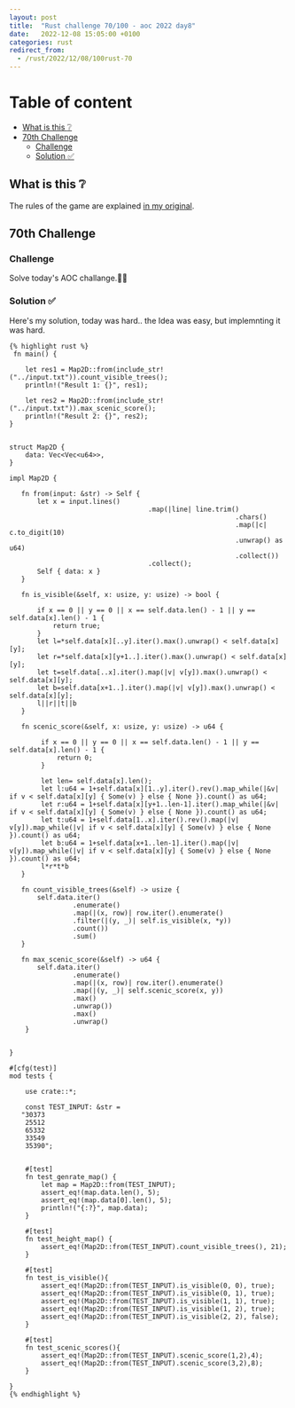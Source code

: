 ```yaml
---
layout: post
title:  "Rust challenge 70/100 - aoc 2022 day8"
date:   2022-12-08 15:05:00 +0100
categories: rust
redirect_from:
  - /rust/2022/12/08/100rust-70
---
```



#  Table of content
<!-- MarkdownTOC autolink="true" -->

- [What is this :grey_question:](#what-is-this-grey_question)
- [70th Challenge](#70th-challenge)
    - [Challenge](#challenge)
    - [Solution :white_check_mark:](#solution-white_check_mark)

<!-- /MarkdownTOC -->

## What is this :grey_question: 

The rules of the game are explained [in my original](https://maebli.github.io/rust/2021/10/18/100rust.html). 

## 70th Challenge
### Challenge

Solve today's AOC challange.🎅🦀

### Solution :white_check_mark:

Here's my solution, today was hard.. the Idea was easy, but implemnting it was hard. 

    {% highlight rust %}
     fn main() {

        let res1 = Map2D::from(include_str!("../input.txt")).count_visible_trees();
        println!("Result 1: {}", res1);
        
        let res2 = Map2D::from(include_str!("../input.txt")).max_scenic_score();
        println!("Result 2: {}", res2);
    }


    struct Map2D {
        data: Vec<Vec<u64>>,
    }

    impl Map2D {

       fn from(input: &str) -> Self {
           let x = input.lines()
                                       .map(|line| line.trim()
                                                             .chars()
                                                             .map(|c| c.to_digit(10)
                                                             .unwrap() as u64)
                                                             .collect())
                                       .collect();
           Self { data: x }
       }

       fn is_visible(&self, x: usize, y: usize) -> bool {
           
           if x == 0 || y == 0 || x == self.data.len() - 1 || y == self.data[x].len() - 1 {
               return true;
           }
           let l=*self.data[x][..y].iter().max().unwrap() < self.data[x][y];
           let r=*self.data[x][y+1..].iter().max().unwrap() < self.data[x][y];
           let t=self.data[..x].iter().map(|v| v[y]).max().unwrap() < self.data[x][y];
           let b=self.data[x+1..].iter().map(|v| v[y]).max().unwrap() < self.data[x][y];
           l||r||t||b
       }

       fn scenic_score(&self, x: usize, y: usize) -> u64 {
            
            if x == 0 || y == 0 || x == self.data.len() - 1 || y == self.data[x].len() - 1 {
                return 0;
            }

            let len= self.data[x].len();
            let l:u64 = 1+self.data[x][1..y].iter().rev().map_while(|&v| if v < self.data[x][y] { Some(v) } else { None }).count() as u64;
            let r:u64 = 1+self.data[x][y+1..len-1].iter().map_while(|&v| if v < self.data[x][y] { Some(v) } else { None }).count() as u64;
            let t:u64 = 1+self.data[1..x].iter().rev().map(|v| v[y]).map_while(|v| if v < self.data[x][y] { Some(v) } else { None }).count() as u64;
            let b:u64 = 1+self.data[x+1..len-1].iter().map(|v| v[y]).map_while(|v| if v < self.data[x][y] { Some(v) } else { None }).count() as u64;
            l*r*t*b
       }
     
       fn count_visible_trees(&self) -> usize {
           self.data.iter()
                    .enumerate()
                    .map(|(x, row)| row.iter().enumerate()
                    .filter(|(y, _)| self.is_visible(x, *y))
                    .count())
                    .sum()
       }

       fn max_scenic_score(&self) -> u64 {
           self.data.iter()
                    .enumerate()
                    .map(|(x, row)| row.iter().enumerate()
                    .map(|(y, _)| self.scenic_score(x, y))
                    .max()
                    .unwrap())
                    .max()
                    .unwrap()
        }

     
    }

    #[cfg(test)]
    mod tests {

        use crate::*;

        const TEST_INPUT: &str = 
       "30373
        25512
        65332
        33549
        35390";


        #[test]
        fn test_genrate_map() {
            let map = Map2D::from(TEST_INPUT);
            assert_eq!(map.data.len(), 5);
            assert_eq!(map.data[0].len(), 5);
            println!("{:?}", map.data);
        }

        #[test]
        fn test_height_map() {
            assert_eq!(Map2D::from(TEST_INPUT).count_visible_trees(), 21);
        }

        #[test]
        fn test_is_visible(){
            assert_eq!(Map2D::from(TEST_INPUT).is_visible(0, 0), true);
            assert_eq!(Map2D::from(TEST_INPUT).is_visible(0, 1), true);
            assert_eq!(Map2D::from(TEST_INPUT).is_visible(1, 1), true);
            assert_eq!(Map2D::from(TEST_INPUT).is_visible(1, 2), true);
            assert_eq!(Map2D::from(TEST_INPUT).is_visible(2, 2), false);
        }

        #[test]
        fn test_scenic_scores(){
            assert_eq!(Map2D::from(TEST_INPUT).scenic_score(1,2),4);
            assert_eq!(Map2D::from(TEST_INPUT).scenic_score(3,2),8);
        }

    }
    {% endhighlight %}
